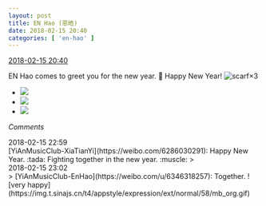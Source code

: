 ```yaml
---
layout: post
title: EN Hao (恩皓)
date: 2018-02-15 20:40
categories: [ 'en-hao' ]
---
```


<div class="weibo-info">
  <a href="https://weibo.com/6346318257/G3gC3nAoM">2018-02-15 20:40</a>
</div>

EN Hao comes to greet you for the new year. :pray: Happy New Year! ![scarf](https://img.t.sinajs.cn/t4/appstyle/expression/ext/normal/3f/weijin_org.gif)×3

<!-- more -->

<ul class="weibo-pic-list-1">
  <li class="weibo-pic">
    <a href="https://wx3.sinaimg.cn/mw690/006VuvhTgy1fohewr09myj31dc0wwx6p.jpg"><img src="https://wx3.sinaimg.cn/thumb150/006VuvhTgy1fohewr09myj31dc0wwx6p.jpg"/></a>
  </li>
  <li class="weibo-pic">
    <a href="https://wx2.sinaimg.cn/mw690/006VuvhTgy1fohewv5lm0j30xr1904qp.jpg"><img src="https://wx2.sinaimg.cn/thumb150/006VuvhTgy1fohewv5lm0j30xr1904qp.jpg"/></a>
  </li>
  <li class="weibo-pic">
    <a href="https://wx3.sinaimg.cn/mw690/006VuvhTgy1fohewwfvfaj31dc0wwx6p.jpg"><img src="https://wx3.sinaimg.cn/thumb150/006VuvhTgy1fohewwfvfaj31dc0wwx6p.jpg"/></a>
  </li>
</ul>

*Comments*

<div class="weibo-info">2018-02-15 22:59</div>
[YiAnMusicClub-XiaTianYi](https://weibo.com/6286030291): Happy New Year. :tada: Fighting together in the new year. :muscle:
> <div class="weibo-info">2018-02-15 23:02</div>
> [YiAnMusicClub-EnHao](https://weibo.com/u/6346318257): Together. ![very happy](https://img.t.sinajs.cn/t4/appstyle/expression/ext/normal/58/mb_org.gif)
